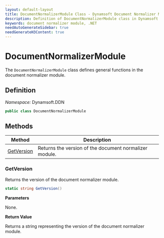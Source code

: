 ```yaml
---
layout: default-layout
title: DocumentNormalizerModule Class - Dynamsoft Document Normalizer Module .NET Edition API Reference
description: Definition of DocumentNormalizerModule class in Dynamsoft Document Normalizer Module .NET Edition.
keywords: document normalizer module, .NET
needAutoGenerateSidebar: true
needGenerateH3Content: true
---
```


# DocumentNormalizerModule

The `DocumentNormalizerModule` class defines general functions in the document normalizer module.

## Definition

*Namespace:* Dynamsoft.DDN


```csharp
public class DocumentNormalizerModule 
```

## Methods

| Method                                                        | Description                                            |
| ------------------------------------------------------------- | ------------------------------------------------------ |
| [GetVersion](#getversion)                                     | Returns the version of the document normalizer module. |

### GetVersion

Returns the version of the document normalizer module.

```csharp
static string GetVersion()
```

**Parameters**

None.

**Return Value**

Returns a string representing the version of the document normalizer module.

